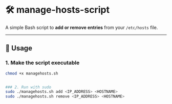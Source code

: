 # 🛠️ manage-hosts-script

A simple Bash script to **add or remove entries** from your `/etc/hosts` file.

---

## 🔧 Usage

### 1. Make the script executable

```bash
chmod +x managehosts.sh


### 2. Run with sudo
sudo ./managehosts.sh add <IP_ADDRESS> <HOSTNAME>
sudo ./managehosts.sh remove <IP_ADDRESS> <HOSTNAME>
